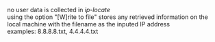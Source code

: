 no user data is collected in *ip-locate*\
using the option "\[W]rite to file" stores any retrieved information on the local machine with the filename as the inputed IP address\
examples: 8.8.8.8.txt, 4.4.4.4.txt
